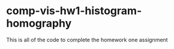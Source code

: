# comp-vis-hw1-histogram-homography
This is all of the code to complete the homework one assignment

